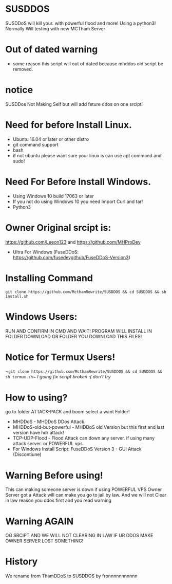 # SUSDDOS
SUSDDoS will kill your. with powerful flood and more!
Using a python3! Normally Will testing with new MCTham Server
# Out of dated warning
* some reason this script will out of dated because mhddos old script be removed.
# notice
SUSDDos Not Making Self but will add feture ddos on one srcipt!
# Need for before Install Linux.
* Ubuntu 16.04 or later or other distro
* git command support
* bash
* if not ubuntu please want sure your linux is can use apt command and sudo!
# Need For Before Install Windows.
* Using Windows 10 build 17063 or later
* If you not do using Windows 10 you need Import Curl and tar!
* Python3 
# Owner Original srcipt is:
https://github.com/Leeon123 and https://github.com/MHProDev
* Ultra For Windows (FuseDDoS: https://github.com/fusedevgithub/FuseDDoS-Version3)
# Installing Command
```git clone https://github.com/McthamRewrite/SUSDDOS && cd SUSDDOS && sh install.sh```
# Windows Users:
RUN AND CONFIRM IN CMD AND WAIT! PROGRAM WILL INSTALL IN FOLDER DOWNLOAD OR FOLDER YOU DOWNLOAD THIS FILES!
# Notice for Termux Users!
~```git clone https://github.com/McthamRewrite/SUSDDOS && cd SUSDDOS && sh termux.sh```~ *I going fix script broken :( don't try*
# How to using?
go to folder ATTACK-PACK and boom select a want Folder!
* MHDDoS - MHDDoS DDos Attack.
* MHDDoS-old-but-powerful - MHDDoS old Version but this first and last version have hdr attack!
* TCP-UDP-Flood - Flood Attack can down any server. if using many attack server. or POWERFUL vps.
* For Windows Install Script: FuseDDoS Version 3 - GUI Attack (Discontiune) 
# Warning Before using!
This can making someone server is down if using POWERFUL VPS
Owner Server got a Attack will can make you go to jail by law.
And we will not Clear in law reason you ddos first and you read warning
# Warning AGAIN
OG SRCIPT AND WE WILL NOT CLEARING IN LAW IF UR DDOS MAKE OWNER SERVER LOST SOMETHING!
# History
We rename from ThamDDoS to SUSDDOS by fronnnnnnnnnnn
